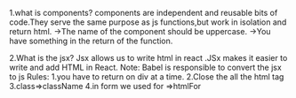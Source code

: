 1.what is components?
components are independent and reusable bits of code.They serve the same purpose as js functions,but work in isolation and return html.
->The name of the component should be uppercase.
->You have something in the return of the function.

2.What is the jsx?
Jsx allows us to write html in react .JSx makes it easier to write and add HTML in React.
Note:
Babel is responsible to convert the jsx to js
Rules:
1.you have to return on div at a time.
2.Close the all the html tag
3.class=>className
4.in form we used for =>htmlFor
